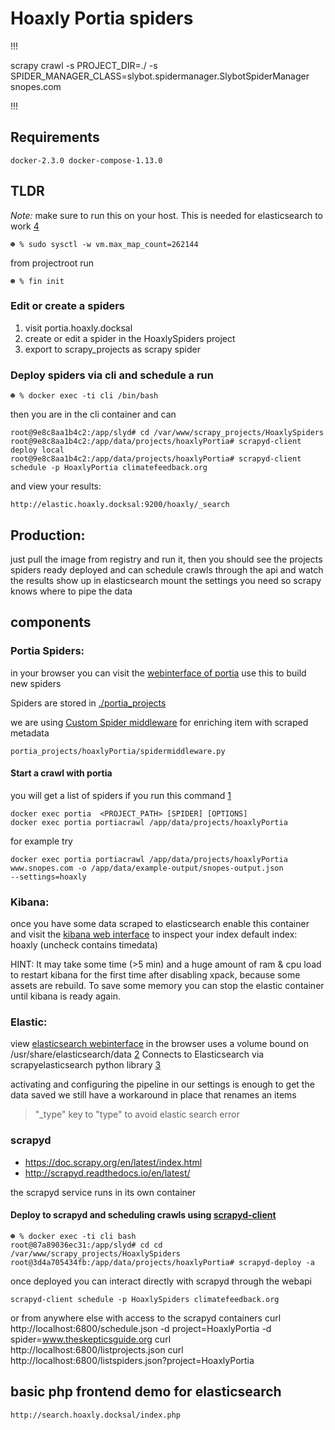 # Hoaxly Portia spiders


!!!


scrapy crawl -s PROJECT_DIR=./ -s SPIDER_MANAGER_CLASS=slybot.spidermanager.SlybotSpiderManager snopes.com


!!!

## Requirements

    docker-2.3.0 docker-compose-1.13.0


## TLDR
_Note:_ make sure to run this on your host.
This is needed for elasticsearch to work [4]

    ☻ % sudo sysctl -w vm.max_map_count=262144

from projectroot run

    ☻ % fin init

### Edit or create a spiders

1. visit portia.hoaxly.docksal
2. create or edit a spider in the HoaxlySpiders project
3. export to scrapy_projects as scrapy spider

### Deploy spiders via cli and schedule a run

    ☻ % docker exec -ti cli /bin/bash

then you are in the cli container and can

    root@9e8c8aa1b4c2:/app/slyd# cd /var/www/scrapy_projects/HoaxlySpiders
    root@9e8c8aa1b4c2:/app/data/projects/hoaxlyPortia# scrapyd-client deploy local
    root@9e8c8aa1b4c2:/app/data/projects/hoaxlyPortia# scrapyd-client schedule -p HoaxlyPortia climatefeedback.org

and view your results:

    http://elastic.hoaxly.docksal:9200/hoaxly/_search


## Production:

just pull the image from registry and run it, then you should see the projects spiders ready deployed and can schedule crawls through the api and watch the results show up in elasticsearch
mount the settings you need so scrapy knows where to pipe the data

## components



### Portia Spiders:

in your browser you can visit the [webinterface of portia](http://hoaxly.docksal:9001/#/projects) use this to build new spiders

Spiders are stored in [./portia_projects](./portia_projects)

we are using [Custom Spider middleware](https://doc.scrapy.org/en/latest/topics/spider-middleware.html#scrapy.spidermiddlewares.SpiderMiddleware.process_spider_output) for enriching item with scraped metadata

    portia_projects/hoaxlyPortia/spidermiddleware.py




#### Start a crawl with portia


you will get a list of spiders if you run this command [1]

    docker exec portia  <PROJECT_PATH> [SPIDER] [OPTIONS]
    docker exec portia portiacrawl /app/data/projects/hoaxlyPortia

for example try

    docker exec portia portiacrawl /app/data/projects/hoaxlyPortia www.snopes.com -o /app/data/example-output/snopes-output.json
    --settings=hoaxly
[1]: http://portia.readthedocs.io/en/latest/spiders.html#running-a-spider

### Kibana:

once you have some data scraped to elasticsearch enable this container and visit the [kibana web interface](http://kibana.hoaxly.docksal:5601) to inspect your index
default index: hoaxly
(uncheck contains timedata)

HINT: It may take some time (>5 min) and a huge amount of ram & cpu load to
restart kibana for the first time after disabling xpack, because some assets are
rebuild. To save some memory you can stop the elastic container until kibana is
ready again.


### Elastic:

view [elasticsearch webinterface](http://elastic.hoaxly.docksal:9200/) in the browser
uses a volume bound on /usr/share/elasticsearch/data [2]
Connects to Elasticsearch via scrapyelasticsearch python library [3]

activating and configuring the pipeline in our settings is enough to get the data saved
we still have a workaround in place that renames an items
> "\_type" key to "type"
to avoid elastic search error




[2]: https://www.elastic.co/guide/en/elasticsearch/reference/current/docker.html#docker-cli-run-prod-mode
[3]: https://github.com/suraj-arya/scrapy-elasticsearch
[4]: https://www.elastic.co/guide/en/elasticsearch/reference/current/vm-max-map-count.html


### scrapyd

- https://doc.scrapy.org/en/latest/index.html
- http://scrapyd.readthedocs.io/en/latest/

the scrapyd service runs in its own container


#### Deploy to scrapyd and scheduling crawls using [scrapyd-client](https://github.com/scrapy/scrapyd-client)

    ☻ % docker exec -ti cli bash
    root@87a89036ec31:/app/slyd# cd cd /var/www/scrapy_projects/HoaxlySpiders
    root@3d4a705434fb:/app/data/projects/hoaxlyPortia# scrapyd-deploy -a


once deployed you can interact directly with scrapyd through the webapi

    scrapyd-client schedule -p HoaxlySpiders climatefeedback.org

or from anywhere else with access to the scrapyd containers
    curl http://localhost:6800/schedule.json -d project=HoaxlyPortia -d spider=www.theskepticsguide.org
    curl http://localhost:6800/listprojects.json
    curl http://localhost:6800/listspiders.json?project=HoaxlyPortia


## basic php frontend demo for elasticsearch

    http://search.hoaxly.docksal/index.php
